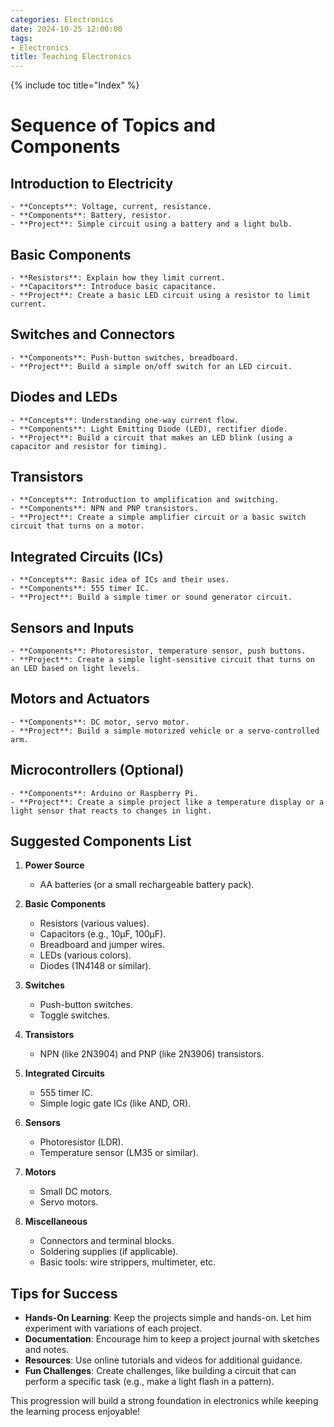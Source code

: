 ```yaml
---
categories: Electronics
date: 2024-10-25 12:00:00
tags:
- Electronics
title: Teaching Electronics
---
```


{% include toc title="Index" %}

# Sequence of Topics and Components

## **Introduction to Electricity**
    - **Concepts**: Voltage, current, resistance.
    - **Components**: Battery, resistor.
    - **Project**: Simple circuit using a battery and a light bulb.

## **Basic Components**
    - **Resistors**: Explain how they limit current.
    - **Capacitors**: Introduce basic capacitance.
    - **Project**: Create a basic LED circuit using a resistor to limit current.

## **Switches and Connectors**
    - **Components**: Push-button switches, breadboard.
    - **Project**: Build a simple on/off switch for an LED circuit.

## **Diodes and LEDs**
    - **Concepts**: Understanding one-way current flow.
    - **Components**: Light Emitting Diode (LED), rectifier diode.
    - **Project**: Build a circuit that makes an LED blink (using a capacitor and resistor for timing).



## **Transistors**
    - **Concepts**: Introduction to amplification and switching.
    - **Components**: NPN and PNP transistors.
    - **Project**: Create a simple amplifier circuit or a basic switch circuit that turns on a motor.


## **Integrated Circuits (ICs)**
    - **Concepts**: Basic idea of ICs and their uses.
    - **Components**: 555 timer IC.
    - **Project**: Build a simple timer or sound generator circuit.

## **Sensors and Inputs**
    - **Components**: Photoresistor, temperature sensor, push buttons.
    - **Project**: Create a simple light-sensitive circuit that turns on an LED based on light levels.

## **Motors and Actuators**
    - **Components**: DC motor, servo motor.
    - **Project**: Build a simple motorized vehicle or a servo-controlled arm.

## **Microcontrollers (Optional)**
    - **Components**: Arduino or Raspberry Pi.
    - **Project**: Create a simple project like a temperature display or a light sensor that reacts to changes in light.

## Suggested Components List

1. **Power Source**
    - AA batteries (or a small rechargeable battery pack).

2. **Basic Components**
    - Resistors (various values).
    - Capacitors (e.g., 10µF, 100µF).
    - Breadboard and jumper wires.
    - LEDs (various colors).
    - Diodes (1N4148 or similar).

3. **Switches**
    - Push-button switches.
    - Toggle switches.

4. **Transistors**
    - NPN (like 2N3904) and PNP (like 2N3906) transistors.

5. **Integrated Circuits**
    - 555 timer IC.
    - Simple logic gate ICs (like AND, OR).

6. **Sensors**
    - Photoresistor (LDR).
    - Temperature sensor (LM35 or similar).

7. **Motors**
    - Small DC motors.
    - Servo motors.

8. **Miscellaneous**
    - Connectors and terminal blocks.
    - Soldering supplies (if applicable).
    - Basic tools: wire strippers, multimeter, etc.

## Tips for Success
- **Hands-On Learning**: Keep the projects simple and hands-on. Let him experiment with variations of each project.
- **Documentation**: Encourage him to keep a project journal with sketches and notes.
- **Resources**: Use online tutorials and videos for additional guidance.
- **Fun Challenges**: Create challenges, like building a circuit that can perform a specific task (e.g., make a light flash in a pattern).

This progression will build a strong foundation in electronics while keeping the learning process enjoyable!